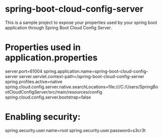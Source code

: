 # spring-boot-cloud-config-server
  This is a sample project to expose your properties used by your spring boot application through Spring Boot Cloud Config Server.

# Properties used in application.properties
  server.port=61004
  spring.application.name=spring-boot-cloud-config-server
  server.servlet.context-path=/spring-boot-cloud-config-server
  spring.profiles.active=native
  spring.cloud.config.server.native.searchLocations=file:///C:/Users/SpringBootCloudConfigServer/src/main/resources/config
  spring.cloud.config.server.bootstrap=false

# Enabling security:
  spring.security.user.name=root
  spring.security.user.password=s3cr3t  
